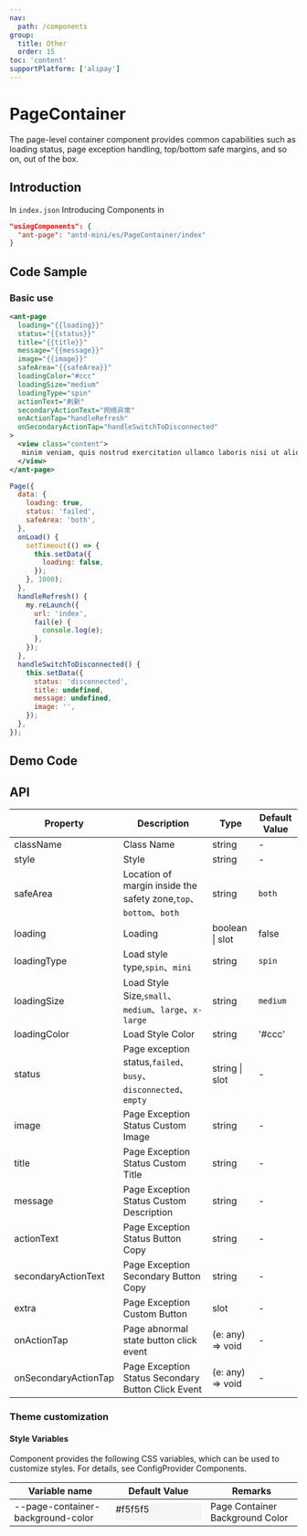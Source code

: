 ```yaml
---
nav:
  path: /components
group:
  title: Other
  order: 15
toc: 'content'
supportPlatform: ['alipay']
---
```


# PageContainer

The page-level container component provides common capabilities such as loading status, page exception handling, top/bottom safe margins, and so on, out of the box.

## Introduction

In `index.json` Introducing Components in

```json
"usingComponents": {
  "ant-page": "antd-mini/es/PageContainer/index"
}
```

## Code Sample

### Basic use

```xml
<ant-page
  loading="{{loading}}"
  status="{{status}}"
  title="{{title}}"
  message="{{message}}"
  image="{{image}}"
  safeArea="{{safeArea}}"
  loadingColor="#ccc"
  loadingSize="medium"
  loadingType="spin"
  actionText="刷新"
  secondaryActionText="网络异常"
  onActionTap="handleRefresh"
  onSecondaryActionTap="handleSwitchToDisconnected"
>
  <view class="content">
   minim veniam, quis nostrud exercitation ullamco laboris nisi ut aliquip ex ea commodo consequat.
  </view>
</ant-page>
```

```js
Page({
  data: {
    loading: true,
    status: 'failed',
    safeArea: 'both',
  },
  onLoad() {
    setTimeout(() => {
      this.setData({
        loading: false,
      });
    }, 1000);
  },
  handleRefresh() {
    my.reLaunch({
      url: 'index',
      fail(e) {
        console.log(e);
      },
    });
  },
  handleSwitchToDisconnected() {
    this.setData({
      status: 'disconnected',
      title: undefined,
      message: undefined,
      image: '',
    });
  },
});
```

## Demo Code

<code src='../../demo/pages/PageContainer/index'></code>

## API

| Property                 | Description                                                    | Type             | Default Value   |
| -------------------- | ------------------------------------------------------- | ---------------- | -------- |
| className            | Class Name                                                    | string           | -        |
| style                | Style                                                    | string           | -        |
| safeArea             | Location of margin inside the safety zone,`top`、`bottom`、`both`               | string           | `both`   |
| loading              | Loading                                                  | boolean \| slot  | false    |
| loadingType          | Load style type,`spin`、`mini`                            | string           | `spin`   |
| loadingSize          | Load Style Size,`small`、`medium`、`large`、`x-large`     | string           | `medium` |
| loadingColor         | Load Style Color                                            | string           | '#ccc'   |
| status               | Page exception status,`failed`、`busy`、`disconnected`、`empty` | string \| slot   | -        |
| image                | Page Exception Status Custom Image                                  | string           | -        |
| title                | Page Exception Status Custom Title                                  | string           | -        |
| message              | Page Exception Status Custom Description                                  | string           | -        |
| actionText           | Page Exception Status Button Copy                                    | string           | -        |
| secondaryActionText  | Page Exception Secondary Button Copy                                | string           | -        |
| extra                | Page Exception Custom Button                                  | slot             | -        |
| onActionTap          | Page abnormal state button click event                                | (e: any) => void | -        |
| onSecondaryActionTap | Page Exception Status Secondary Button Click Event                            | (e: any) => void | -        |

### Theme customization

#### Style Variables

Component provides the following CSS variables, which can be used to customize styles. For details, see ConfigProvider Components.

| Variable name                            | Default Value                                                                            | Remarks             |
| --------------------------------- | --------------------------------------------------------------------------------- | ---------------- |
| --page-container-background-color | <div style="width: 150px; height: 30px; background-color: #f5f5f5;">#f5f5f5</div> | Page Container Background Color |
